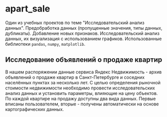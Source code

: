 # apart_sale
Один из учебных проектов по теме "Исследовательский анализ данных". Предобработка данных (пропущенные значения, типы данных, дубликаты). Добавление новых признаков. Исследовательский анализ данных, их визуализация с использованием графиков. Использованные библиотеки `pandas`, `numpy`, `matplotlib`.  

## Исследование объявлений о продаже квартир
В нашем распоряжении данные сервиса Яндекс Недвижимость - архив объявлений о продаже квартир в Санкт-Петербурге и соседних населённых пунктах за несколько лет. С целью определения рыночной стоимости недвижимости необходимо провести исследовательских анализ данных и установить параметры, влияющие на цену объектов.  
По каждой квартире на продажу доступны два вида данных. Первые вписаны пользователем, вторые - получены автоматически на основе картографических данных.